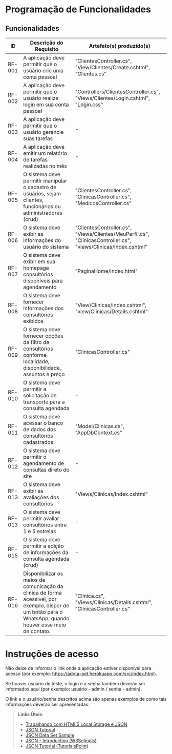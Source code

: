 # Programação de Funcionalidades

## Funcionalidades

|ID    | Descrição do Requisito  | Artefato(s) produzido(s) |
|------|-----------------------------------------|----|
|RF-001| A aplicação deve permitir que o usuário crie uma conta pessoal | "ClientesController.cs", "View/Clientes/Create.cshtml", "Clientes.cs" | 
|RF-002| A aplicação deve permitir que o usuário realize login em sua conta pessoal | "Controllers/ClientesController.cs", "Views/Clientes/Login.cshtml", "Login.css" |
|RF-003| A aplicação deve permitir que o usuário gerencie suas tarefas | - |
|RF-004| A aplicação deve emitir um relatório de tarefas realizadas no mês   | - |
|RF-005| O sistema deve permitir manipular o cadastro de usuários, sejam clientes, funcionários ou administradores (crud) | "ClientesController.cs", "ClinicasController.cs", "MedicosController.cs" | 
|RF-006| O sistema deve exibir as informações do usuário do sistema | "ClientesController.cs", "Views/Clientes/MeuPerfil.cs", "ClinicasController.cs", "views/Clinicas/Index.cshtml"| 
|RF-007| O sistema deve exibir em sua homepage consultórios disponíveis para agendamento | "PaginaHome/Index.html" | 
|RF-008| O sistema deve fornecer informações dos consultórios exibidos | "View/Clinicas/Index.cshtml", "view/Clinicas/Details.cshtml" | 
|RF-009| O sistema deve fornecer opções de filtro de consultórios conforme localidade, disponibilidade, assuntos e preço | "ClinicasController.cs" | 
|RF-010| O sistema deve permitir a solicitação de transporte para a consulta agendada | - | 
|RF-011| O sistema deve acessar o banco de dados dos consultórios cadastrados| "Model/Clinicas.cs", "AppDbContext.cs" | 
|RF-012| O sistema deve permitir o agendamento de consultas direto do site | - | 
|RF-013| O sistema deve exibir as avaliações dos consultórios | "Views/Clinicas/Index.cshtml" | 
|RF-013| O sistema deve permitir avaliar consultórios entre 1 e 5 estrelas | - |
|RF-015| O sistema deve permitir a edição de informações da consulta agendada (crud) | - | 
|RF-016| Disponibilizar os meios de comunicação da clinica de forma acessivel, por exemplo, dispor de um botão para o WhatsApp, quando houver esse meio de contato.| "Clinica.cs", "Views/Clinicas/Details.cshtml", "ClinicasController.cs" |

# Instruções de acesso

Não deixe de informar o link onde a aplicação estiver disponível para acesso (por exemplo: https://adota-pet.herokuapp.com/src/index.html).

Se houver usuário de teste, o login e a senha também deverão ser informados aqui (por exemplo: usuário - admin / senha - admin).

O link e o usuário/senha descritos acima são apenas exemplos de como tais informações deverão ser apresentadas.

> **Links Úteis**:
>
> - [Trabalhando com HTML5 Local Storage e JSON](https://www.devmedia.com.br/trabalhando-com-html5-local-storage-e-json/29045)
> - [JSON Tutorial](https://www.w3resource.com/JSON)
> - [JSON Data Set Sample](https://opensource.adobe.com/Spry/samples/data_region/JSONDataSetSample.html)
> - [JSON - Introduction (W3Schools)](https://www.w3schools.com/js/js_json_intro.asp)
> - [JSON Tutorial (TutorialsPoint)](https://www.tutorialspoint.com/json/index.htm)
